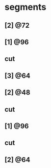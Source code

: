 # segments

## [2] @72 

## [1] @96

## cut

## [3] @64

## [2] @48

## cut

## [1] @96

## cut

## [2] @64
